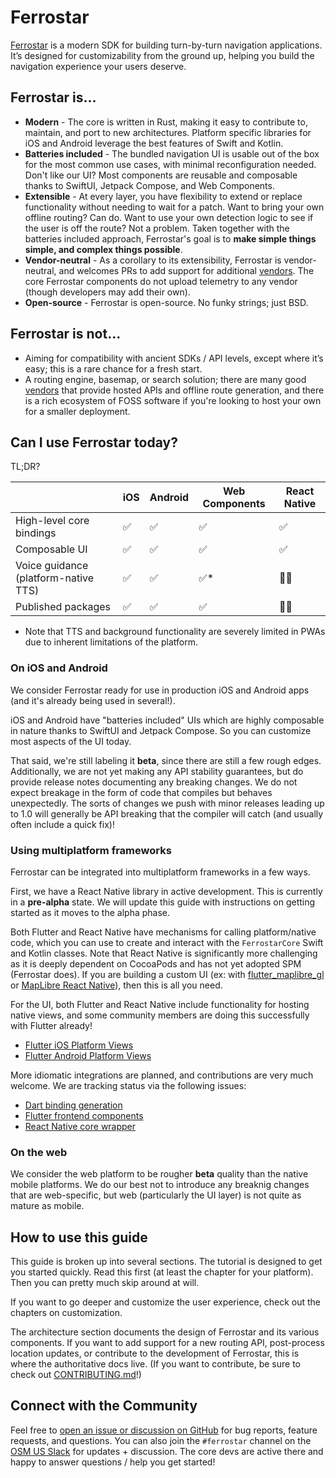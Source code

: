 # Ferrostar

[Ferrostar](https://github.com/stadiamaps/ferrostar) is a modern SDK
for building turn-by-turn navigation applications.
It’s designed for customizability from the ground up,
helping you build the navigation experience your users deserve.

## Ferrostar is...

* **Modern** - The core is written in Rust, making it easy to contribute to, maintain, and port to new architectures.
  Platform specific libraries for iOS and Android leverage the best features of Swift and Kotlin.
* **Batteries included** - The bundled navigation UI is usable out of the box
  for the most common use cases, with minimal reconfiguration needed.
  Don't like our UI?
  Most components are reusable and composable
  thanks to SwiftUI, Jetpack Compose, and Web Components.
* **Extensible** - At every layer, you have flexibility to extend or replace functionality without needing to wait for a patch.
  Want to bring your own offline routing?
  Can do.
  Want to use your own detection logic to see if the user is off the route?
  Not a problem.
  Taken together with the batteries included approach,
  Ferrostar's goal is to **make simple things simple, and complex things possible**.
* **Vendor-neutral** - As a corollary to its extensibility, Ferrostar is vendor-neutral,
  and welcomes PRs to add support for additional [vendors](./vendors.md).
	The core Ferrostar components do not upload telemetry to any vendor
	(though developers may add their own).
* **Open-source** - Ferrostar is open-source. No funky strings; just BSD.

## Ferrostar is not...

- Aiming for compatibility with ancient SDKs / API levels, except where it’s easy; this is a rare chance for a fresh start.
- A routing engine, basemap, or search solution;
  there are many good [vendors](./vendors.md) that provide hosted APIs
  and offline route generation,
  and there is a rich ecosystem of FOSS software if you're looking to host your own for a smaller deployment.

## Can I use Ferrostar today?

TL;DR?

|                                      | iOS | Android | Web Components | React Native |
|--------------------------------------|-----|---------|----------------|--------------|
| High-level core bindings             | ✅   | ✅       | ✅              | ✅            |
| Composable UI                        | ✅   | ✅       | ✅              | ✅            |
| Voice guidance (platform-native TTS) | ✅   | ✅       | ✅*             | 👨‍💻           |
| Published packages                   | ✅   | ✅       | ✅              | 👨‍💻           |

- Note that TTS and background functionality are severely limited in PWAs due to inherent limitations of the platform.

### On iOS and Android

We consider Ferrostar ready for use in production iOS and Android apps
(and it's already being used in several!).

iOS and Android have "batteries included" UIs
which are highly composable in nature thanks to SwiftUI and Jetpack Compose.
So you can customize most aspects of the UI today.

That said, we're still labeling it **beta**,
since there are still a few rough edges.
Additionally, we are not yet making any API stability guarantees,
but do provide release notes documenting any breaking changes.
We do not expect breakage in the form of code that compiles but behaves unexpectedly.
The sorts of changes we push with minor releases leading up to 1.0
will generally be API breaking that the compiler will catch (and usually often include a quick fix)!

### Using multiplatform frameworks

Ferrostar can be integrated into multiplatform frameworks
in a few ways.

First, we have a React Native library in active development.
This is currently in a **pre-alpha** state.
We will update this guide with instructions on getting started as it moves to the alpha phase.

Both Flutter and React Native have mechanisms for calling platform/native code,
which you can use to create and interact with
the `FerrostarCore` Swift and Kotlin classes.
Note that React Native is significantly more challenging as it is
deeply dependent on CocoaPods and has not yet adopted SPM (Ferrostar does).
If you are building a custom UI (ex: with [flutter_maplibre_gl](https://github.com/maplibre/flutter-maplibre-gl)
or [MapLibre React Native](https://github.com/maplibre/maplibre-react-native)),
then this is all you need.

For the UI, both Flutter and React Native include functionality for hosting native views,
and some community members are doing this successfully with Flutter already!

- [Flutter iOS Platform Views](https://docs.flutter.dev/platform-integration/ios/platform-views)
- [Flutter Android Platform Views](https://docs.flutter.dev/platform-integration/android/platform-views)

More idiomatic integrations are planned,
and contributions are very much welcome.
We are tracking status via the following issues:

- [Dart binding generation](https://github.com/stadiamaps/ferrostar/issues/16)
- [Flutter frontend components](https://github.com/stadiamaps/ferrostar/issues/106)
- [React Native core wrapper](https://github.com/stadiamaps/ferrostar/issues/116)

### On the web

We consider the web platform to be rougher **beta** quality than the native mobile platforms.
We do our best not to introduce any breaknig changes that are web-specific,
but web (particularly the UI layer) is not quite as mature as mobile.

## How to use this guide
  
This guide is broken up into several sections.
The tutorial is designed to get you started quickly.
Read this first (at least the chapter for your platform).
Then you can pretty much skip around at will.

If you want to go deeper and customize the user experience,
check out the chapters on customization.

The architecture section documents the design of Ferrostar and its various components.
If you want to add support for a new routing API, post-process location updates,
or contribute to the development of Ferrostar, this is where the authoritative docs live.
(If you want to contribute, be sure to check out [CONTRIBUTING.md](https://github.com/stadiamaps/ferrostar/blob/main/CONTRIBUTING.md)!)

## Connect with the Community

Feel free to [open an issue or discussion on GitHub](https://github.com/stadiamaps/ferrostar/)
for bug reports, feature requests, and questions.
You can also join the `#ferrostar` channel on the [OSM US Slack](https://slack.openstreetmap.us/) for updates + discussion.
The core devs are active there and happy to answer questions / help you get started!
